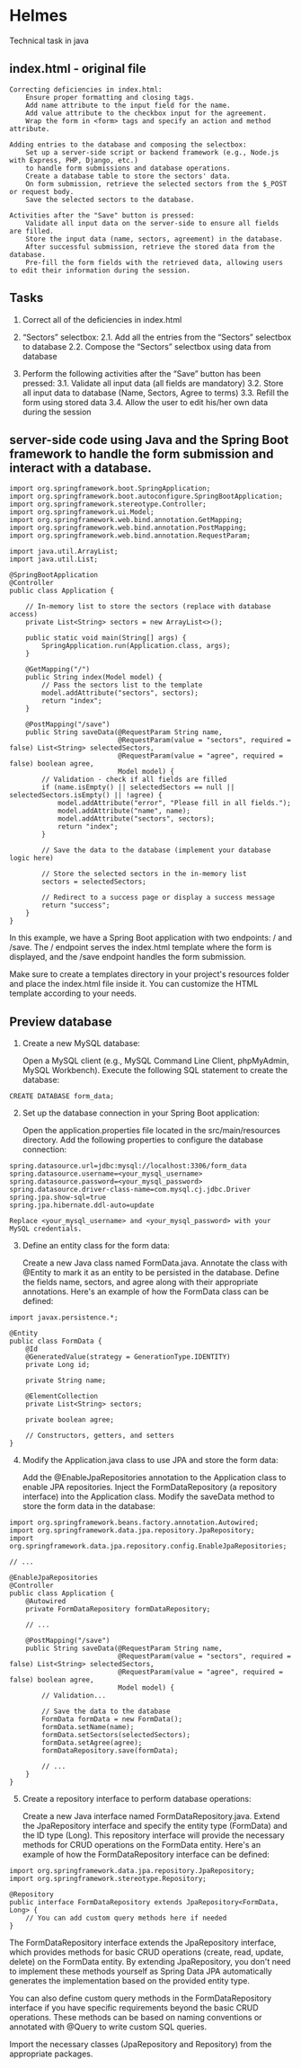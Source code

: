 # Helmes
Technical task in java

## index.html - original file

    Correcting deficiencies in index.html:
        Ensure proper formatting and closing tags.
        Add name attribute to the input field for the name.
        Add value attribute to the checkbox input for the agreement.
        Wrap the form in <form> tags and specify an action and method attribute.

    Adding entries to the database and composing the selectbox:
        Set up a server-side script or backend framework (e.g., Node.js with Express, PHP, Django, etc.) 
        to handle form submissions and database operations.
        Create a database table to store the sectors' data.
        On form submission, retrieve the selected sectors from the $_POST or request body.
        Save the selected sectors to the database.

    Activities after the "Save" button is pressed:
        Validate all input data on the server-side to ensure all fields are filled.
        Store the input data (name, sectors, agreement) in the database.
        After successful submission, retrieve the stored data from the database.
        Pre-fill the form fields with the retrieved data, allowing users to edit their information during the session.
        
## Tasks

1. Correct all of the deficiencies in index.html

2. “Sectors” selectbox:
2.1. Add all the entries from the “Sectors” selectbox to database
2.2. Compose the “Sectors” selectbox using data from database

3. Perform the following activities after the “Save” button has been pressed:
3.1. Validate all input data (all fields are mandatory)
3.2. Store all input data to database (Name, Sectors, Agree to terms)
3.3. Refill the form using stored data
3.4. Allow the user to edit his/her own data during the session
        
## server-side code using Java and the Spring Boot framework to handle the form submission and interact with a database.

```
import org.springframework.boot.SpringApplication;
import org.springframework.boot.autoconfigure.SpringBootApplication;
import org.springframework.stereotype.Controller;
import org.springframework.ui.Model;
import org.springframework.web.bind.annotation.GetMapping;
import org.springframework.web.bind.annotation.PostMapping;
import org.springframework.web.bind.annotation.RequestParam;

import java.util.ArrayList;
import java.util.List;

@SpringBootApplication
@Controller
public class Application {

    // In-memory list to store the sectors (replace with database access)
    private List<String> sectors = new ArrayList<>();

    public static void main(String[] args) {
        SpringApplication.run(Application.class, args);
    }

    @GetMapping("/")
    public String index(Model model) {
        // Pass the sectors list to the template
        model.addAttribute("sectors", sectors);
        return "index";
    }

    @PostMapping("/save")
    public String saveData(@RequestParam String name,
                           @RequestParam(value = "sectors", required = false) List<String> selectedSectors,
                           @RequestParam(value = "agree", required = false) boolean agree,
                           Model model) {
        // Validation - check if all fields are filled
        if (name.isEmpty() || selectedSectors == null || selectedSectors.isEmpty() || !agree) {
            model.addAttribute("error", "Please fill in all fields.");
            model.addAttribute("name", name);
            model.addAttribute("sectors", sectors);
            return "index";
        }

        // Save the data to the database (implement your database logic here)

        // Store the selected sectors in the in-memory list
        sectors = selectedSectors;

        // Redirect to a success page or display a success message
        return "success";
    }
}

```

In this example, we have a Spring Boot application with two endpoints: / and /save. The / endpoint serves the index.html template where the form is displayed, and the /save endpoint handles the form submission.

Make sure to create a templates directory in your project's resources folder and place the index.html file inside it. You can customize the HTML template according to your needs.

## Preview database 

1. Create a new MySQL database:

    Open a MySQL client (e.g., MySQL Command Line Client, phpMyAdmin, MySQL Workbench).
    Execute the following SQL statement to create the database:
    
```
CREATE DATABASE form_data;
```    

2. Set up the database connection in your Spring Boot application:

    Open the application.properties file located in the src/main/resources directory.
    Add the following properties to configure the database connection:
    
```
spring.datasource.url=jdbc:mysql://localhost:3306/form_data
spring.datasource.username=<your_mysql_username>
spring.datasource.password=<your_mysql_password>
spring.datasource.driver-class-name=com.mysql.cj.jdbc.Driver
spring.jpa.show-sql=true
spring.jpa.hibernate.ddl-auto=update
```    

    Replace <your_mysql_username> and <your_mysql_password> with your MySQL credentials.

3. Define an entity class for the form data:

    Create a new Java class named FormData.java.
    Annotate the class with @Entity to mark it as an entity to be persisted in the database.
    Define the fields name, sectors, and agree along with their appropriate annotations.
    Here's an example of how the FormData class can be defined:
    
```
import javax.persistence.*;

@Entity
public class FormData {
    @Id
    @GeneratedValue(strategy = GenerationType.IDENTITY)
    private Long id;

    private String name;

    @ElementCollection
    private List<String> sectors;

    private boolean agree;

    // Constructors, getters, and setters
}
```    

4. Modify the Application.java class to use JPA and store the form data:

    Add the @EnableJpaRepositories annotation to the Application class to enable JPA repositories.
    Inject the FormDataRepository (a repository interface) into the Application class.
    Modify the saveData method to store the form data in the database:
    
```
import org.springframework.beans.factory.annotation.Autowired;
import org.springframework.data.jpa.repository.JpaRepository;
import org.springframework.data.jpa.repository.config.EnableJpaRepositories;

// ...

@EnableJpaRepositories
@Controller
public class Application {
    @Autowired
    private FormDataRepository formDataRepository;

    // ...

    @PostMapping("/save")
    public String saveData(@RequestParam String name,
                           @RequestParam(value = "sectors", required = false) List<String> selectedSectors,
                           @RequestParam(value = "agree", required = false) boolean agree,
                           Model model) {
        // Validation...

        // Save the data to the database
        FormData formData = new FormData();
        formData.setName(name);
        formData.setSectors(selectedSectors);
        formData.setAgree(agree);
        formDataRepository.save(formData);

        // ...
    }
}
```    

5. Create a repository interface to perform database operations:

    Create a new Java interface named FormDataRepository.java.
    Extend the JpaRepository interface and specify the entity type (FormData) and the ID type (Long).
    This repository interface will provide the necessary methods for CRUD operations on the FormData entity.
    Here's an example of how the FormDataRepository interface can be defined:
    
```
import org.springframework.data.jpa.repository.JpaRepository;
import org.springframework.stereotype.Repository;

@Repository
public interface FormDataRepository extends JpaRepository<FormData, Long> {
    // You can add custom query methods here if needed
}
```    

The FormDataRepository interface extends the JpaRepository interface, which provides methods for basic CRUD operations (create, read, update, delete) on the FormData entity. By extending JpaRepository, you don't need to implement these methods yourself as Spring Data JPA automatically generates the implementation based on the provided entity type.

You can also define custom query methods in the FormDataRepository interface if you have specific requirements beyond the basic CRUD operations. These methods can be based on naming conventions or annotated with @Query to write custom SQL queries.

Import the necessary classes (JpaRepository and Repository) from the appropriate packages.
 
